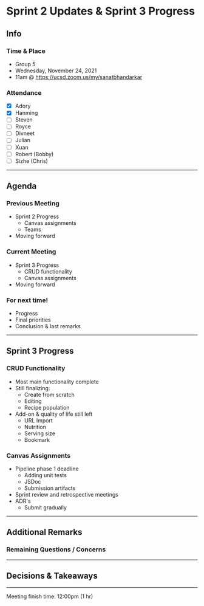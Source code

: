 # Sprint 2 Updates & Sprint 3 Progress

## Info

### Time & Place

-   Group 5
-   Wednesday, November 24, 2021
-   11am @ https://ucsd.zoom.us/my/sanatbhandarkar

### Attendance

-   [x] Adory
-   [x] Hanming
-   [ ] Steven
-   [ ] Royce
-   [ ] Divneet
-   [ ] Julian
-   [ ] Xuan
-   [ ] Robert (Bobby)
-   [ ] Sizhe (Chris)

---

## Agenda

### Previous Meeting

-   Sprint 2 Progress
    -   Canvas assignments
    -   Teams
-   Moving forward

### Current Meeting

-   Sprint 3 Progress
    -   CRUD functionality
    -   Canvas assignments
-   Moving forward

### For next time!

-   Progress
-   Final priorities
-   Conclusion & last remarks

---

## Sprint 3 Progress

### CRUD Functionality

-   Most main functionality complete
-   Still finalizing:
    -   Create from scratch
    -   Editing
    -   Recipe population
-   Add-on & quality of life still left
    -   URL Import
    -   Nutrition
    -   Serving size
    -   Bookmark

### Canvas Assignments

-   Pipeline phase 1 deadline
    -   Adding unit tests
    -   JSDoc
    -   Submission artifacts
-   Sprint review and retrospective meetings
-   ADR's
    -   Submit gradually

---

## Additional Remarks

### Remaining Questions / Concerns

---

## Decisions & Takeaways

---

Meeting finish time: 12:00pm (1 hr)
